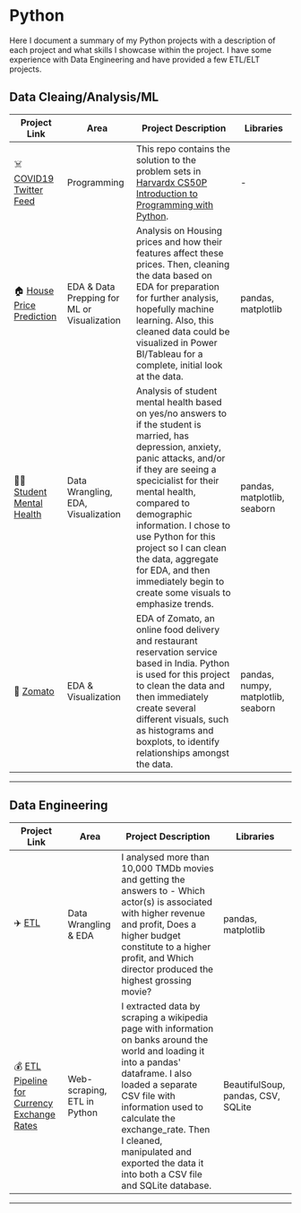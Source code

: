 # Python
Here I document a summary of my Python projects with a description of each project and what skills I showcase within the project. I have some experience with Data Engineering and have provided a few ETL/ELT projects.

## Data Cleaing/Analysis/ML
| Project Link | Area | Project Description | Libraries |    
|---|---|---|---|
| ☠️ [COVID19 Twitter Feed](https://github.com/bdavidson16/Python/blob/main/COVID19_Twitter_Feed%20(1).ipynb) | Programming | This repo contains the solution to the problem sets in [Harvardx CS50P Introduction to Programming with Python](https://www.edx.org/course/cs50s-introduction-to-programming-with-python). | - |  
| 🏠 [House Price Prediction](https://github.com/bdavidson16/Python/blob/main/House%20Price%20Prediction%20(1)%20(1).ipynb) | EDA & Data Prepping for ML or Visualization | Analysis on Housing prices and how their features affect these prices. Then, cleaning the data based on EDA for preparation for further analysis, hopefully machine learning. Also, this cleaned data could be visualized in Power BI/Tableau for a complete, initial look at the data. |  pandas, matplotlib |   
| 🧑‍🎓 [Student Mental Health](https://github.com/bdavidson16/Python/blob/main/Student%20Mental%20Health.ipynb) | Data Wrangling, EDA, Visualization | Analysis of student mental health based on yes/no answers to if the student is married, has depression, anxiety, panic attacks, and/or if they are seeing a specicialist for their mental health, compared to demographic information. I chose to use Python for this project so I can clean the data, aggregate for EDA, and then immediately begin to create some visuals to emphasize trends. | pandas, matplotlib, seaborn |
| 👞 [Zomato](https://github.com/bdavidson16/Python/blob/main/Zomato%20(1)%20(1).ipynb) | EDA & Visualization | EDA of Zomato, an online food delivery and restaurant reservation service based in India. Python is used for this project to clean the data and then immediately create several different visuals, such as histograms and boxplots, to identify relationships amongst the data. | pandas, numpy, matplotlib, seaborn |
***

## Data Engineering
| Project Link | Area | Project Description | Libraries |    
|---|---|---|---|
| ✈️ [ETL](https://github.com/bdavidson16/Python/blob/main/ETL%20Projects/ETL_toll_data.py) |   Data Wrangling & EDA | I analysed more than 10,000 TMDb movies and getting the answers to - Which actor(s) is associated with higher revenue and profit, Does a higher budget constitute to a higher profit, and Which director produced the highest grossing movie? | pandas, matplotlib | 
| 💰 [ETL Pipeline for Currency Exchange Rates](https://github.com/bdavidson16/Python/blob/main/ETL%20Projects/Final_Project_for_Py_Google_Analytics_Cert.ipynb) | Web-scraping, ETL in Python | I extracted data by scraping a wikipedia page with information on banks around the world and loading it into a pandas' dataframe. I also loaded a separate CSV file with information used to calculate the exchange_rate. Then I cleaned, manipulated and exported the data it into both a CSV file and SQLite database. |  BeautifulSoup, pandas, CSV, SQLite |
***
